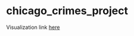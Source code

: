 # chicago_crimes_project


Visualization link [here]([https://pages.github.com/](https://lookerstudio.google.com/s/lrQNEgBjkaE)) 
